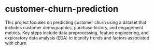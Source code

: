 # customer-churn-prediction
This project focuses on predicting customer churn using a dataset that includes customer demographics, purchase history, and engagement metrics. Key steps include data preprocessing, feature engineering, and exploratory data analysis (EDA) to identify trends and factors associated with churn.
